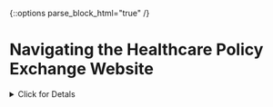 {::options parse_block_html="true" /}

# Navigating the Healthcare Policy Exchange Website


<details>
  <summary>
    Click for Detals
  </summary>
  <br/>
## Main Page
  
![test image](./images/MainPage_Labelled.png)

<br/> <br/>
<details>
  <summary>
    1 Top Navigation Bar
  </summary>
  <br/>
  
Icons    |  
:-------------------------:|-------------------------
![test image](./images/TopNav_Labelled.png)  |  **Main Search:** Return to the search landing page. Previous search results will display if applicable <br/> <br/> **Toggle Theme:** Toggle the site background between Dark (default) and Light (traditional) themes <br/> <br/> **Help Page:** I think you figured this one out, since you are here! <br/> <br/> <br/> <br/>


Light Theme            |  Dark Theme
:-------------------------:|:-------------------------:
![test image2](./images/LightTheme.PNG) | ![test image](./images/Dark%20Theme.PNG)

</details>
<br/>

<details>
  <summary>
    2 Search Bar
  </summary>
  <br/>

![test image](./images/Search_2.png){: style="float: left"}  - Enter the search string into the search bar and click "Search." <br/>  <br/> - Click "Reset" to clear search results OR simply type a new search into the search bar.
